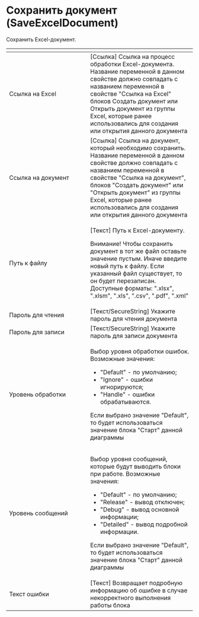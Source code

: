 # Сохранить документ (SaveExcelDocument)

Сохранить Excel-документ.

<table data-header-hidden><thead><tr><th width="203"></th><th></th></tr></thead><tbody><tr><td>Ссылка на Excel</td><td>[Ссылка] Ссылка на процесс обработки Excel-документа. Название переменной в данном свойстве должно совпадать с названием переменной в свойстве "Ссылка на Excel" блоков Создать документ или Открыть документ из группы Excel, которые ранее использовались для создания или открытия данного документа</td></tr><tr><td>Ссылка на документ</td><td>[Ссылка] Ссылка на документ, который необходимо сохранить. Название переменной в данном свойстве должно совпадать с названием переменной в свойстве "Ссылка на документ", блоков "Создать документ" или "Открыть документ" из группы Excel, которые ранее использовались для создания или открытия данного документа</td></tr><tr><td>Путь к файлу</td><td><p>[Текст] Путь к Excel-документу. </p><p>Внимание! Чтобы сохранить документ в тот же файл оставьте значение пустым. Иначе введите новый путь к файлу. Если указанный файл существует, то он будет перезаписан. Доступные форматы: ".xlsx", ".xlsm", ".xls", ".csv", ".pdf", ".xml"</p></td></tr><tr><td>Пароль для чтения</td><td>[Текст/SecureString] Укажите пароль для чтения документа</td></tr><tr><td>Пароль для записи</td><td>[Текст/SecureString] Укажите пароль для записи документа</td></tr><tr><td>Уровень обработки</td><td><p>Выбор уровня обработки ошибок. Возможные значения: </p><ul><li>"Default" - по умолчанию; </li><li>"Ignore" - ошибки игнорируются; </li><li>"Handle" - ошибки обрабатываются. </li></ul><p>Если выбрано значение "Default", то будет использоваться значение блока "Старт" данной диаграммы</p></td></tr><tr><td>Уровень сообщений</td><td><p>Выбор уровня сообщений, которые будут выводить блоки при работе. Возможные значения: </p><ul><li>"Default" - по умолчанию; </li><li>"Release" - вывод отключен; </li><li>"Debug" - вывод основной информации; </li><li>"Detailed" - вывод подробной информации. </li></ul><p>Если выбрано значение "Default", то будет использоваться значение блока "Старт" данной диаграммы</p></td></tr><tr><td>Текст ошибки</td><td>[Текст] Возвращает подробную информацию об ошибке в случае некорректного выполнения работы блока</td></tr></tbody></table>
